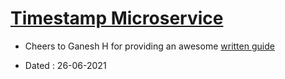 # [Timestamp Microservice](https://www.freecodecamp.org/learn/apis-and-microservices/apis-and-microservices-projects/timestamp-microservice)

- Cheers to Ganesh H for providing an awesome [written guide](https://www.notion.so/Timestamp-Microservice-02425f5a96a44665af1c259317fde541)

- Dated : 26-06-2021
